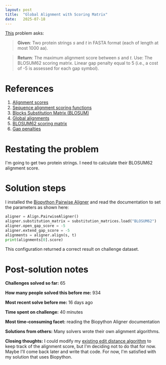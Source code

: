```yaml
---
layout: post
title:  "Global Alignment with Scoring Matrix"
date:   2025-07-18
---
```


[This](https://rosalind.info/problems/glob/) problem asks:

> **Given**: Two protein strings _s_ and _t_ in FASTA format (each of length at most 1000 aa).

> **Return**: The maximum alignment score between _s_ and _t_.
>   Use:
    The BLOSUM62 scoring matrix.
    Linear gap penalty equal to 5 (i.e., a cost of -5 is assessed for each gap symbol).

<!--break-->

# References
1. [Alignment scores](https://rosalind.info/glossary/alignment-score/)
2. [Sequence alignment scoring functions](https://en.wikipedia.org/wiki/Sequence_alignment#Scoring_functions)
3. [Blocks Substitution Matrix (BLOSUM)](https://en.wikipedia.org/wiki/BLOSUM)
4. [Global alignments](https://rosalind.info/glossary/alignment/)
5. [BLOSUM62 scoring matrix](https://rosalind.info/glossary/blosum62/)
6. [Gap penalties](https://en.wikipedia.org/wiki/Gap_penalty)

# Restating the problem
I'm going to get two protein strings. I need to calculate their BLOSUM62 alignment score.

# Solution steps
I installed the [Biopython Pairwise Aligner](https://biopython.org/docs/1.75/api/Bio.Align.html) and read the documentation to set the parameters as shown here:

```python
aligner = Align.PairwiseAligner()
aligner.substitution_matrix = substitution_matrices.load("BLOSUM62")
aligner.open_gap_score = -5
aligner.extend_gap_score = -5
alignments = aligner.align(s, t)
print(alignments[0].score)
```

This configuration returned a correct result on challenge dataset.

# Post-solution notes
**Challenges solved so far:** 65

**How many people solved this before me:** 934

**Most recent solve before me:** 16 days ago

**Time spent on challenge:** 40 minutes

**Most time-consuming facet:** reading the Biopython Aligner documentation

**Solutions from others:** Many solvers wrote their own alignment algorithms.

**Closing thoughts:** I could modify my [existing edit distance algorithm](https://github.com/rmbryan71/rosalind/blob/main/solution-code/edit.py) to keep track of the alignment score, but I'm deciding not to do that for now. Maybe I'll come back later and write that code. For now, I'm satisfied with my solution that uses Biopython.